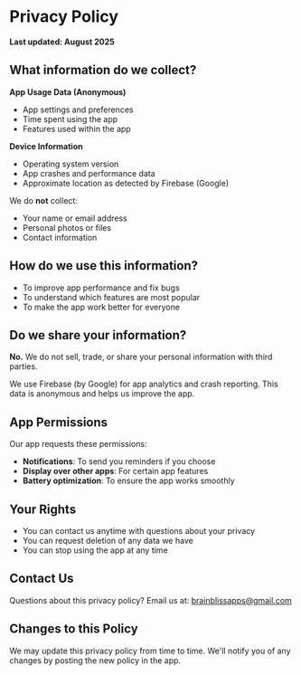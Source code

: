 # Privacy Policy

**Last updated: August 2025**

## What information do we collect?

**App Usage Data (Anonymous)**
- App settings and preferences
- Time spent using the app
- Features used within the app

**Device Information**
- Operating system version
- App crashes and performance data
- Approximate location as detected by Firebase (Google)

We do **not** collect:
- Your name or email address
- Personal photos or files
- Contact information

## How do we use this information?

- To improve app performance and fix bugs
- To understand which features are most popular
- To make the app work better for everyone

## Do we share your information?

**No.** We do not sell, trade, or share your personal information with third parties.

We use Firebase (by Google) for app analytics and crash reporting. This data is anonymous and helps us improve the app.

## App Permissions

Our app requests these permissions:
- **Notifications**: To send you reminders if you choose
- **Display over other apps**: For certain app features
- **Battery optimization**: To ensure the app works smoothly

## Your Rights

- You can contact us anytime with questions about your privacy
- You can request deletion of any data we have
- You can stop using the app at any time

## Contact Us

Questions about this privacy policy? Email us at: brainblissapps@gmail.com

## Changes to this Policy

We may update this privacy policy from time to time. We'll notify you of any changes by posting the new policy in the app.
